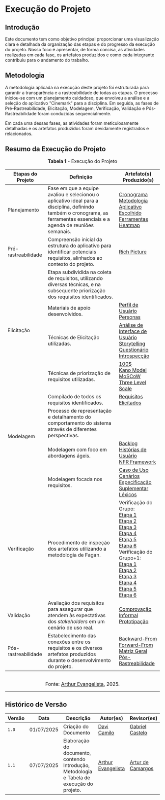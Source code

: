 # Execução do Projeto

## Introdução

Este documento tem como objetivo principal proporcionar uma visualização clara e detalhada da organização das etapas e do progresso da execução do projeto. Nosso foco é apresentar, de forma concisa, as atividades realizadas em cada fase, os artefatos produzidos e como cada integrante contribuiu para o andamento do trabalho.

## Metodologia

A metodologia aplicada na execução deste projeto foi estruturada para garantir a transparência e a rastreabilidade de todas as etapas. O processo iniciou-se com um planejamento cuidadoso, que envolveu a análise e a seleção do aplicativo "Cinemark" para a disciplina. Em seguida, as fases de Pré-Rastreabilidade, Elicitação, Modelagem, Verificação, Validação e Pós-Rastreabilidade foram conduzidas sequencialmente.

Em cada uma dessas fases, as atividades foram meticulosamente detalhadas e os artefatos produzidos foram devidamente registrados e relacionados.

## Resumo da Execução do Projeto

<p style="text-align: center; font-size: 1.1em;"><b>Tabela 1</b> - Execução do Projeto</p>

<table style="width:100%; border-collapse: collapse; margin-bottom: 2em;">
    <thead>
        <tr">
            <th>Etapas do Projeto</th>
            <th>Definição</th>
            <th>Artefato(s) Produzido(s)</th>
        </tr>
    </thead>
    <tbody>
        <tr>
            <td>Planejamento</td>
            <td >Fase em que a equipe avaliou e selecionou o aplicativo ideal para a disciplina, definindo também o cronograma, as ferramentas essenciais e a agenda de reuniões semanais.</td>
            <td >
                <a href="https://requisitos-de-software.github.io/2025.1-Cinemark/planejamento/cronograma/">Cronograma</a> <br>
                <a href="https://requisitos-de-software.github.io/2025.1-Cinemark/planejamento/metodologia/">Metodologia</a> <br>
                <a href="https://requisitos-de-software.github.io/2025.1-Cinemark/planejamento/aplicativo/">Aplicativo Escolhido</a> <br>
                <a href="https://requisitos-de-software.github.io/2025.1-Cinemark/planejamento/ferramentas/">Ferramentas</a>
                <a href="https://requisitos-de-software.github.io/2025.1-Cinemark/planejamento/heatmap/">Heatmap</a>
            </td>
        </tr>
        <tr>
            <td>Pré-rastreabilidade</td>
            <td >Compreensão inicial da estrutura do aplicativo para identificar potenciais requisitos, alinhados ao contexto do projeto.</td>
            <td >
                <a href="https://requisitos-de-software.github.io/2025.1-Cinemark/planejamento/richpicture/">Rich Picture</a>
            </td>
        </tr>
        <tr>
            <td rowspan="4">Elicitação</td>
            <td >Etapa subdividida na coleta de requisitos, utilizando diversas técnicas, e na subsequente priorização dos requisitos identificados.</td>
            <td ></td>
        </tr>
        <tr>
            <td >Materiais de apoio desenvolvidos.</td>
            <td >
                <a href="https://requisitos-de-software.github.io/2025.1-Cinemark/elicita%C3%A7%C3%A3o/perfilusuario/">Perfil de Usuário</a> <br>
                <a href="https://requisitos-de-software.github.io/2025.1-Cinemark/elicita%C3%A7%C3%A3o/personas/">Personas</a>
            </td>
        </tr>
        <tr>
            <td >Técnicas de Elicitação utilizadas.</td>
            <td >
                <a href="https://requisitos-de-software.github.io/2025.1-Cinemark/elicita%C3%A7%C3%A3o/analiseUI/">Análise de Interface de Usuário</a> <br>
                <a href="https://requisitos-de-software.github.io/2025.1-Cinemark/elicita%C3%A7%C3%A3o/storytelling/">Storytelling</a> <br>
                <a href="https://requisitos-de-software.github.io/2025.1-Cinemark/elicita%C3%A7%C3%A3o/questionario/">Questionário</a> <br>
                <a href="https://requisitos-de-software.github.io/2025.1-Cinemark/elicita%C3%A7%C3%A3o/introspec%C3%A7%C3%A3o/">Introspecção</a>
            </td>
        </tr>
        <tr>
            <td >Técnicas de priorização de requisitos utilizadas.</td>
            <td >
                <a href="https://requisitos-de-software.github.io/2025.1-Cinemark/prioriza%C3%A7%C3%A3o/100%24/">100$</a> <br>
                <a href="https://requisitos-de-software.github.io/2025.1-Cinemark/prioriza%C3%A7%C3%A3o/kanomodel/">Kano Model</a> <br>
                <a href="https://requisitos-de-software.github.io/2025.1-Cinemark/prioriza%C3%A7%C3%A3o/moscow/">MoSCoW</a> <br>
                <a href="https://requisitos-de-software.github.io/2025.1-Cinemark/prioriza%C3%A7%C3%A3o/threelevelscale/">Three Level Scale</a>
            </td>
        </tr>
        <tr>
            <td></td>
            <td >Compilado de todos os requisitos identificados.</td>
            <td >
                <a href="https://requisitos-de-software.github.io/2025.1-Cinemark/elicita%C3%A7%C3%A3o/requisitosElicitados/">Requisitos Elicitados</a>
            </td>
        </tr>
        <tr>
            <td rowspan="2">Modelagem</td>
            <td >Processo de representação e detalhamento do comportamento do sistema através de diferentes perspectivas.</td>
            <td ></td>
        </tr>
        <tr>
            <td >Modelagem com foco em abordagens ágeis.</td>
            <td >
                <a href="https://requisitos-de-software.github.io/2025.1-Cinemark/modelagem/backlog/">Backlog</a> <br>
                <a href="https://requisitos-de-software.github.io/2025.1-Cinemark/modelagem/historias/">Histórias de Usuário</a> <br>
                <a href="https://requisitos-de-software.github.io/2025.1-Cinemark/modelagem/nfrFramework/">NFR Framework</a>
            </td>
        </tr>
        <tr>
            <td></td>
            <td >Modelagem focada nos requisitos.</td>
            <td >
                <a href="https://requisitos-de-software.github.io/2025.1-Cinemark/modelagem/casosDeUso/">Caso de Uso</a> <br>
                <a href="https://requisitos-de-software.github.io/2025.1-Cinemark/modelagem/cenarios/">Cenários</a> <br>
                <a href="https://requisitos-de-software.github.io/2025.1-Cinemark/modelagem/especifica%C3%A7%C3%A3oSuplementar/">Especificação Suplementar</a> <br>
                <a href="https://requisitos-de-software.github.io/2025.1-Cinemark/modelagem/lexicos/">Léxicos</a>
            </td>
        </tr>
        <tr>
            <td>Verificação</td>
            <td >Procedimento de inspeção dos artefatos utilizando a metodologia de Fagan.</td>
            <td >
                Verificação do Grupo: <br>
                <a href="https://requisitos-de-software.github.io/2025.1-Cinemark/inspe%C3%A7%C3%B5es/inspe%C3%A7%C3%A3o-01/">Etapa 1</a> <br>
                <a href="https://requisitos-de-software.github.io/2025.1-Cinemark/inspe%C3%A7%C3%B5es/inspe%C3%A7%C3%A3o-02/">Etapa 2</a> <br>
                <a href="https://requisitos-de-software.github.io/2025.1-Cinemark/inspe%C3%A7%C3%B5es/inspe%C3%A7%C3%A3o-03/">Etapa 3</a> <br>
                <a href="https://requisitos-de-software.github.io/2025.1-Cinemark/inspe%C3%A7%C3%B5es/inspe%C3%A7%C3%A3o-04/">Etapa 4</a> <br>
                <a href="https://requisitos-de-software.github.io/2025.1-Cinemark/inspe%C3%A7%C3%B5es/inspe%C3%A7%C3%A3o-05/">Etapa 5</a> <br>
                <a href="https://requisitos-de-software.github.io/2025.1-Cinemark/inspe%C3%A7%C3%B5es/inspe%C3%A7%C3%A3o-06/">Etapa 6</a> <br>
                Verificação do Grupo+1: <br>
                <a href="https://requisitos-de-software.github.io/2025.1-Cinemark/inspe%C3%A7%C3%B5es/inspe%C3%A7%C3%A3o-grupo%2B1-01/">Etapa 1</a> <br>
                <a href="https://requisitos-de-software.github.io/2025.1-Cinemark/inspe%C3%A7%C3%B5es/inspe%C3%A7%C3%A3o-grupo%2B1-02/">Etapa 2</a> <br>
                <a href="https://requisitos-de-software.github.io/2025.1-Cinemark/inspe%C3%A7%C3%B5es/inspe%C3%A7%C3%A3o-grupo%2B1-03/">Etapa 3</a> <br>
                <a href="https://requisitos-de-software.github.io/2025.1-Cinemark/inspe%C3%A7%C3%B5es/inspe%C3%A7%C3%A3o-grupo%2B1-04/">Etapa 4</a> <br>
                <a href="https://requisitos-de-software.github.io/2025.1-Cinemark/inspe%C3%A7%C3%B5es/inspe%C3%A7%C3%A3o-grupo%2B1-05/">Etapa 5</a> <br>
                <a href="https://requisitos-de-software.github.io/2025.1-Cinemark/inspe%C3%A7%C3%B5es/inspe%C3%A7%C3%A3o-grupo%2B1-06/">Etapa 6</a>
            </td>
        </tr>
        <tr>
            <td>Validação</td>
            <td >Avaliação dos requisitos para assegurar que atendem às expectativas dos <i>stakeholders</i> em um cenário de uso real.</td>
            <td >
                <a href="https://requisitos-de-software.github.io/2025.1-Cinemark/validacao/prototipacao/">Comprovação Informal</a> <br>
                <a href="https://requisitos-de-software.github.io/2025.1-Cinemark/validacao/comprovacaoInformal/">Prototipação</a>
            </td>
        </tr>
        <tr>
            <td>Pós-rastreabilidade</td>
            <td >Estabelecimento das conexões entre os requisitos e os diversos artefatos produzidos durante o desenvolvimento do projeto.</td>
            <td >
                <a href="https://requisitos-de-software.github.io/2025.1-Cinemark/rastreabilidade/backward-from/">Backward-From</a> <br>
                <a href="https://requisitos-de-software.github.io/2025.1-Cinemark/rastreabilidade/forward-from/">Forward-From</a> <br>
                <a href="https://requisitos-de-software.github.io/2025.1-Cinemark/rastreabilidade/matriz-geral/">Matriz Geral</a> <br>
                <a href="https://requisitos-de-software.github.io/2025.1-Cinemark/rastreabilidade/pos-rastreabilidade/">Pós-Rastreabilidade</a>
            </td>
        </tr>
    </tbody>
</table>

<font size="3"><p style="text-align: center">Fonte: [Arthur Evangelista](https://github.com/arthurevg), 2025.</p></font>


---
## Histórico de Versão

| Versão | Data          | Descrição                          | Autor(es)     |  Revisor(es)  |
| ------ | ------------- | ---------------------------------- | ------------- | ------------- |
| `1.0`  |  01/07/2025 |  Criação do Documento | [Davi Camilo](https://github.com/Davicamilo23)  | [Gabriel Castelo](https://github.com/GabrielCastelo-31) |
| `1.1`  |  07/07/2025 |  Elaboração do documento, contendo Introdução, Metodologia e Tabela de execução do projeto. | [Arthur Evangelista](https://github.com/arthurevg)  | [Artur de Camargos](https://github.com/arturdcr) |
